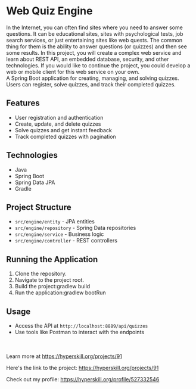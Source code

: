 # Web Quiz Engine

In the Internet, you can often find sites where you need to answer some questions. It can be educational sites, sites with psychological tests, job search services, or just entertaining sites like web quests. The common thing for them is the ability to answer questions (or quizzes) and then see some results. In this project, you will create a complex web service and learn about REST API, an embedded database, security, and other technologies. If you would like to continue the project, you could develop a web or mobile client for this web service on your own.<br/>
A Spring Boot application for creating, managing, and solving quizzes. Users can register, solve quizzes, and track their completed quizzes. 

## Features

- User registration and authentication
- Create, update, and delete quizzes
- Solve quizzes and get instant feedback
- Track completed quizzes with pagination

## Technologies

- Java
- Spring Boot
- Spring Data JPA
- Gradle

## Project Structure

- `src/engine/entity` - JPA entities
- `src/engine/repository` - Spring Data repositories
- `src/engine/service` - Business logic
- `src/engine/controller` - REST controllers

## Running the Application

1. Clone the repository.
2. Navigate to the project root.
3. Build the project:gradlew build
4. Run the application:gradlew bootRun

## Usage

- Access the API at `http://localhost:8889/api/quizzes`
- Use tools like Postman to interact with the endpoints

<br/><br/>Learn more at <a href="https://hyperskill.org/projects/91?utm_source=ide&utm_medium=ide&utm_campaign=ide&utm_content=project-card">https://hyperskill.org/projects/91</a>

Here's the link to the project: https://hyperskill.org/projects/91

Check out my profile: https://hyperskill.org/profile/527332546
